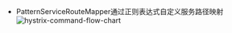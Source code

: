 * PatternServiceRouteMapper通过正则表达式自定义服务路径映射
![hystrix-command-flow-chart](https://raw.githubusercontent.com/wiki/Netflix/Hystrix/images/hystrix-command-flow-chart.png)